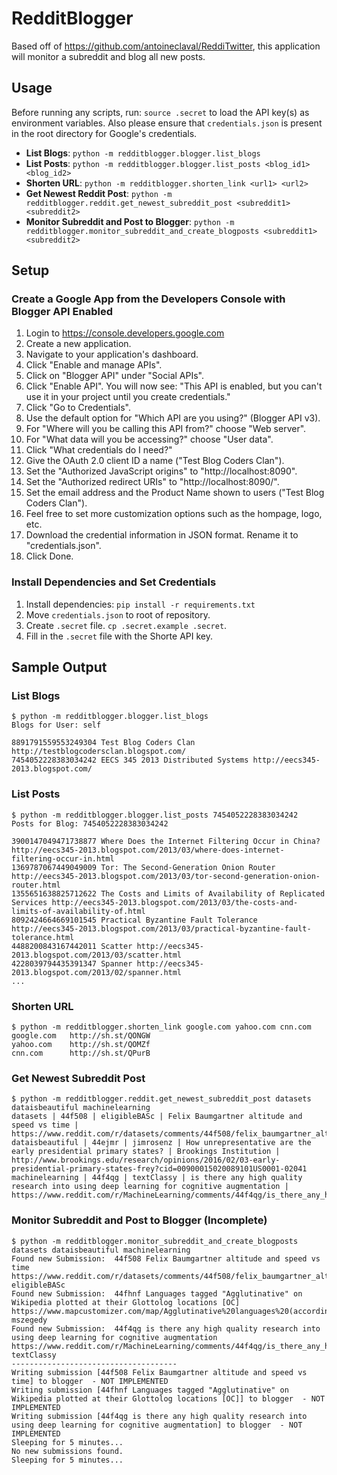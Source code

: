 # RedditBlogger

Based off of https://github.com/antoineclaval/ReddiTwitter, this application will monitor a subreddit and blog all new posts.

## Usage

Before running any scripts, run: `source .secret` to load the API key(s) as environment variables. Also please ensure that `credentials.json` is present in the root directory for Google's credentials.

- **List Blogs**: `python -m redditblogger.blogger.list_blogs`
- **List Posts**: `python -m redditblogger.blogger.list_posts <blog_id1> <blog_id2>`
- **Shorten URL**: `python -m redditblogger.shorten_link <url1> <url2>`
- **Get Newest Reddit Post**: `python -m redditblogger.reddit.get_newest_subreddit_post <subreddit1> <subreddit2>`
- **Monitor Subreddit and Post to Blogger**: `python -m redditblogger.monitor_subreddit_and_create_blogposts <subreddit1> <subreddit2>`

## Setup

### Create a Google App from the Developers Console with Blogger API Enabled

1. Login to https://console.developers.google.com
2. Create a new application.
3. Navigate to your application's dashboard.
4. Click "Enable and manage APIs".
5. Click on "Blogger API" under "Social APIs".
6. Click "Enable API". You will now see: "This API is enabled, but you can't use it in your project until you create credentials."
7. Click "Go to Credentials".
8. Use the default option for "Which API are you using?" (Blogger API v3).
9. For "Where will you be calling this API from?" choose "Web server".
10. For "What data will you be accessing?" choose "User data".
11. Click "What credentials do I need?"
12. Give the OAuth 2.0 client ID a name ("Test Blog Coders Clan").
13. Set the "Authorized JavaScript origins" to "http://localhost:8090".
14. Set the "Authorized redirect URIs" to "http://localhost:8090/".
15. Set the email address and the Product Name shown to users ("Test Blog Coders Clan").
16. Feel free to set more customization options such as the hompage, logo, etc.
17. Download the credential information in JSON format. Rename it to "credentials.json".
18. Click Done.

### Install Dependencies and Set Credentials

1. Install dependencies: `pip install -r requirements.txt`
2. Move `credentials.json` to root of repository.
3. Create `.secret` file. `cp .secret.example .secret`.
4. Fill in the `.secret` file with the Shorte API key.

## Sample Output

### List Blogs
```
$ python -m redditblogger.blogger.list_blogs
Blogs for User: self

8891791559553249304 Test Blog Coders Clan http://testblogcodersclan.blogspot.com/
7454052228383034242 EECS 345 2013 Distributed Systems http://eecs345-2013.blogspot.com/
```

### List Posts
```
$ python -m redditblogger.blogger.list_posts 7454052228383034242
Posts for Blog: 7454052228383034242

3900147049471738877 Where Does the Internet Filtering Occur in China? http://eecs345-2013.blogspot.com/2013/03/where-does-internet-filtering-occur-in.html
1369787067449049009 Tor: The Second-Generation Onion Router http://eecs345-2013.blogspot.com/2013/03/tor-second-generation-onion-router.html
1355651638825712622 The Costs and Limits of Availability of Replicated Services http://eecs345-2013.blogspot.com/2013/03/the-costs-and-limits-of-availability-of.html
8092424664669101545 Practical Byzantine Fault Tolerance http://eecs345-2013.blogspot.com/2013/03/practical-byzantine-fault-tolerance.html
4488200843167442011 Scatter http://eecs345-2013.blogspot.com/2013/03/scatter.html
4228039794435391347 Spanner http://eecs345-2013.blogspot.com/2013/02/spanner.html
...
```

### Shorten URL
```
$ python -m redditblogger.shorten_link google.com yahoo.com cnn.com
google.com 	 http://sh.st/QONGW
yahoo.com 	 http://sh.st/QOMZf
cnn.com 	 http://sh.st/QPurB
```
### Get Newest Subreddit Post
```
$ python -m redditblogger.reddit.get_newest_subreddit_post datasets dataisbeautiful machinelearning
datasets | 44f508 | eligibleBASc | Felix Baumgartner altitude and speed vs time | https://www.reddit.com/r/datasets/comments/44f508/felix_baumgartner_altitude_and_speed_vs_time/
dataisbeautiful | 44ejmr | jimrosenz | How unrepresentative are the early presidential primary states? | Brookings Institution | http://www.brookings.edu/research/opinions/2016/02/03-early-presidential-primary-states-frey?cid=00900015020089101US0001-02041
machinelearning | 44f4qg | textClassy | is there any high quality research into using deep learning for cognitive augmentation | https://www.reddit.com/r/MachineLearning/comments/44f4qg/is_there_any_high_quality_research_into_using/
```

### Monitor Subreddit and Post to Blogger (Incomplete)
```
$ python -m redditblogger.monitor_subreddit_and_create_blogposts datasets dataisbeautiful machinelearning
Found new Submission:  44f508 Felix Baumgartner altitude and speed vs time https://www.reddit.com/r/datasets/comments/44f508/felix_baumgartner_altitude_and_speed_vs_time/ eligibleBASc
Found new Submission:  44fhnf Languages tagged "Agglutinative" on Wikipedia plotted at their Glottolog locations [OC] https://www.mapcustomizer.com/map/Agglutinative%20languages%20(according%20to%20Wikipedia%20and%20Glottolog) mszegedy
Found new Submission:  44f4qg is there any high quality research into using deep learning for cognitive augmentation https://www.reddit.com/r/MachineLearning/comments/44f4qg/is_there_any_high_quality_research_into_using/ textClassy
-------------------------------------
Writing submission [44f508 Felix Baumgartner altitude and speed vs time] to blogger  - NOT IMPLEMENTED
Writing submission [44fhnf Languages tagged "Agglutinative" on Wikipedia plotted at their Glottolog locations [OC]] to blogger  - NOT IMPLEMENTED
Writing submission [44f4qg is there any high quality research into using deep learning for cognitive augmentation] to blogger  - NOT IMPLEMENTED
Sleeping for 5 minutes...
No new submissions found.
Sleeping for 5 minutes...
```
